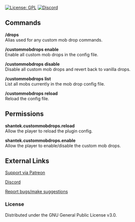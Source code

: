 [![License: GPL](https://img.shields.io/badge/license-GPL-blue.svg)](LICENSE) [![Discord](https://img.shields.io/discord/628396916639793152.svg?color=%237289da&label=discord)](https://shantek.co/discord)

## Commands

**/drops**
<br />
Alias used for any custom mob drop commands.

**/custommobdrops enable**
<br />
Enable all custom mob drops in the config file.

**/custommobdrops disable**
<br />
Disable all custom mob drops and revert back to vanilla drops.

**/custommobdrops list**
<br />
List all mobs currently in the mob drop config file.

**/custommobdrops reload**
<br />
Reload the config file.

## Permissions

**shantek.custommobdrops.reload**
<br />
Allow the player to reload the plugin config.

**shantek.custommobdrops.enable**
<br />
Allow the player to enable/disable the custom mob drops.

## External Links

[Support via Patreon](https://shantek.co/patreon)

[Discord](https://shantek.co/discord)

[Report bugs/make suggestions](https://github.com/shantek/CustomMobDrops/issues)

### License
Distributed under the GNU General Public License v3.0.